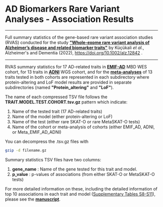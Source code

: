 # AD Biomarkers Rare Variant Analyses - Association Results

------

Full summary statistics of the gene-based rare variant association studies (RVAS) conducted for the study [**"Whole-exome rare variant analysis of Alzheimer’s disease and related biomarker traits"**](https://alz-journals.onlinelibrary.wiley.com/doi/10.1002/alz.12842) by Küçükali _et al._, Alzheimer's and Dementia (2022), https://doi.org/10.1002/alz.12842 .

------

RVAS summary statistics for 17 AD-related traits in [**EMIF-AD**](https://github.com/SleegersLab-VIBCMN/AD_Biomarkers_RareVariantAnalyses/tree/main/association_results/EMIF_AD) MBD WES cohort, for 13 traits in [**ADNI**](https://github.com/SleegersLab-VIBCMN/AD_Biomarkers_RareVariantAnalyses/tree/main/association_results/ADNI) WGS cohort, and for the [**meta-analyses**](https://github.com/SleegersLab-VIBCMN/AD_Biomarkers_RareVariantAnalyses/tree/main/association_results/Meta_EMIF_AD_ADNI) of 13 traits tested in both cohorts are represented in each subdirectory where protein-altering and LoF model results are provided in separate subdirectories (named **"Protein_altering"** and **"LoF"**).

The name of each compressed TSV file follows the **TRAIT.MODEL.TEST.COHORT.tsv.gz** pattern which indicate:

1) Name of the tested trait (17 AD-related traits)
2) Name of the model (either protein-altering or LoF)
3) Name of the test (either rare SKAT-O or rare MetaSKAT-O tests)
4) Name of the cohort or meta-analysis of cohorts (either EMIF_AD, ADNI, or Meta_EMIF_AD_ADNI)

You can decompress the .tsv.gz files with

```sh
gzip -d filename.gz
```

Summary statistics TSV files have two columns:

1) **gene_name** : Name of the gene tested for this trait and model.
2) **p_value** : p-values of associations (from either SKAT-O or MetaSKAT-O tests)

For more detailed information on these, including the detailed information of top 10 associations in each trait and model ([Supplementary Tables S8-S11](https://alz-journals.onlinelibrary.wiley.com/action/downloadSupplement?doi=10.1002%2Falz.12842&file=alz12842-sup-00002-tables.xlsx)), please see the [**manuscript**](https://alz-journals.onlinelibrary.wiley.com/doi/10.1002/alz.12842).
